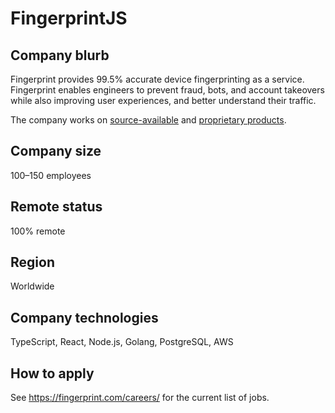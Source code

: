 # FingerprintJS

## Company blurb

Fingerprint provides 99.5% accurate device fingerprinting as a service. Fingerprint enables engineers to prevent fraud, bots, and account takeovers while also improving user experiences, and better understand their traffic.

The company works on [source-available](https://github.com/fingerprintjs) and [proprietary products](https://fingerprint.com/products/fingerprint-pro/).

## Company size

100–150 employees

## Remote status

100% remote

## Region

Worldwide

## Company technologies

TypeScript, React, Node.js, Golang, PostgreSQL, AWS

## How to apply

See https://fingerprint.com/careers/ for the current list of jobs.
